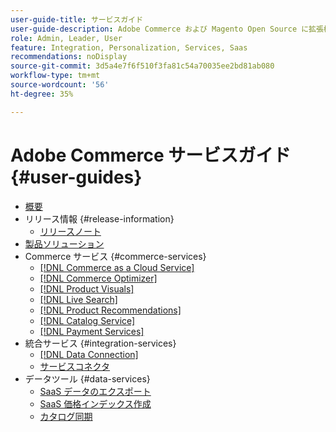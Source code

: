 ```yaml
---
user-guide-title: サービスガイド
user-guide-description: Adobe Commerce および Magento Open Source に拡張機能を提供するホストサービスのドキュメントとリソース。
role: Admin, Leader, User
feature: Integration, Personalization, Services, Saas
recommendations: noDisplay
source-git-commit: 3d5a4e7f6f510f3fa81c54a70035ee2bd81ab080
workflow-type: tm+mt
source-wordcount: '56'
ht-degree: 35%

---
```


# Adobe Commerce サービスガイド {#user-guides}

- [概要](home.md)
- リリース情報 {#release-information}
   - [リリースノート](/help/landing/release-notes-all.md)
- [製品ソリューション](product-solutions.md)
- Commerce サービス {#commerce-services}
   - [[!DNL Commerce as a Cloud Service]](https://experienceleague.adobe.com/ja/docs/commerce/cloud-service/overview)
   - [[!DNL Commerce Optimizer]](https://experienceleague.adobe.com/ja/docs/commerce/optimizer/overview)
   - [[!DNL Product Visuals]](https://experienceleague.adobe.com/en/docs/commerce/product-visuals/overview)
   - [[!DNL Live Search]](https://experienceleague.adobe.com/docs/commerce/live-search/overview.html?lang=ja)
   - [[!DNL Product Recommendations]](https://experienceleague.adobe.com/docs/commerce/product-recommendations/guide-overview.html?lang=ja)
   - [[!DNL Catalog Service]](https://experienceleague.adobe.com/docs/commerce/catalog-service/guide-overview.html?lang=ja)
   - [[!DNL Payment Services]](https://experienceleague.adobe.com/docs/commerce/payment-services/guide-overview.html?lang=ja)
- 統合サービス {#integration-services}
   - [[!DNL Data Connection]](https://experienceleague.adobe.com/docs/commerce/data-connection/overview.html?lang=ja)
   - [サービスコネクタ](/help/landing/saas.md)
- データツール {#data-services}
   - [SaaS データのエクスポート ](https://experienceleague.adobe.com/docs/commerce/saas-data-export/overview.html?lang=ja)
   - [SaaS 価格インデックス作成 ](https://experienceleague.adobe.com/docs/commerce/price-indexer/price-indexing.html?lang=ja)
   - [カタログ同期](/help/landing/catalog-sync.md)
